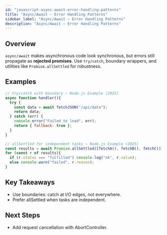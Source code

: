 ```yaml
---
id: "javascript-async-await-error-handling-patterns"
title: "Async/Await — Error Handling Patterns"
sidebar_label: "Async/Await — Error Handling Patterns"
description: "Async/Await — Error Handling Patterns"
---
```


## Overview

`async/await` makes asynchronous code look synchronous, but errors still propagate as **rejected promises**.
Use `try/catch`, boundary wrappers, and utilities like `Promise.allSettled` for robustness.
## Examples

```js
// try/catch with boundary — Node.js Example (2025)
async function handler(){
  try {
    const data = await fetchJSON("/api/data");
    return data;
  } catch (err) {
    console.error("Failed to load", err);
    return { fallback: true };
  }
}
```

```js
// allSettled for independent tasks — Node.js Example (2025)
const results = await Promise.allSettled([fetchA(), fetchB(), fetchC()]);
for (const r of results){
  if (r.status === "fulfilled") console.log("ok", r.value);
  else console.warn("failed", r.reason);
}
```
## Key Takeaways

- Use boundaries: catch at I/O edges, not everywhere.
- Prefer allSettled when tasks are independent.
## Next Steps

- Add request cancellation with AbortController.
